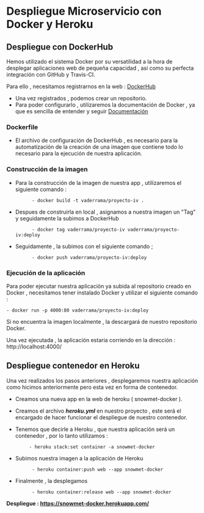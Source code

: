 # Despliegue Microservicio con Docker y Heroku


## Despliegue con DockerHub

Hemos utilizado el sistema Docker por su versatilidad a la hora de desplegar aplicaciones web de pequeña capacidad , así como su perfecta integración con GitHub y Travis-CI.

Para ello , necesitamos registrarnos en la web : [DockerHub](https://hub.docker.com/)

- Una vez registrados , podemos crear un repositorio.
- Para poder configurarlo , utilizaremos la documentación de Docker , ya que es sencilla de entender y seguir  [Documentación](https://docs.docker.com/get-started/#docker-concepts)
 
 ### Dockerfile
 - El archivo de configuración de DockerHub , es necesario para la automatización de la creación de una imagen que contiene todo lo necesario para la ejecución de nuestra aplicación. 

### Construcción de la imagen 

- Para la construcción de la imagen de nuestra app , utilizaremos el siguiente comando : 
            
            - docker build -t vaderrama/proyecto-iv .

- Despues de construirla en local , asignamos a nuestra imagen un "Tag" y seguidamente la subimos a DockerHub

            - docker tag vaderrama/proyecto-iv vaderrama/proyecto-iv:deploy
        
- Seguidamente , la subimos con el siguiente comando ;
        
            - docker push vaderrama/proyecto-iv:deploy
            


### Ejecución de la aplicación 

Para poder ejecutar nuestra aplicación ya subida al repositorio creado en Docker , necesitamos tener instalado Docker y utilizar el siguiente comando : 

    - docker run -p 4000:80 vaderrama/proyecto-iv:deploy

Si no encuentra la imagen localmente , la descargará de nuestro repositorio Docker. 

Una vez ejecutada , la aplicación estaria corriendo en la dirección :     http://localhost:4000/


## Despliegue contenedor en Heroku 

Una vez realizados los pasos anteriores , desplegaremos nuestra aplicación como hicimos anteriormente pero esta vez en forma de contenedor. 

 - Creamos una nueva app en la web de heroku ( snowmet-docker ).
 - Creamos el archivo ***heroku.yml*** en nuestro proyecto , este será el encargado de hacer funcionar el despliegue de nuestro contenedor. 
 - Tenemos que decirle a Heroku , que nuestra aplicación será un contenedor , por lo tanto utilizamos : 
                         
            - heroku stack:set container -a snowmet-docker
            
- Subimos nuestra imagen a la aplicación de Heroku 
            
            - heroku container:push web --app snowmet-docker
            
- Finalmente , la desplegamos 

            - heroku container:release web --app snowmet-docker
            
**Despliegue : https://snowmet-docker.herokuapp.com/**
